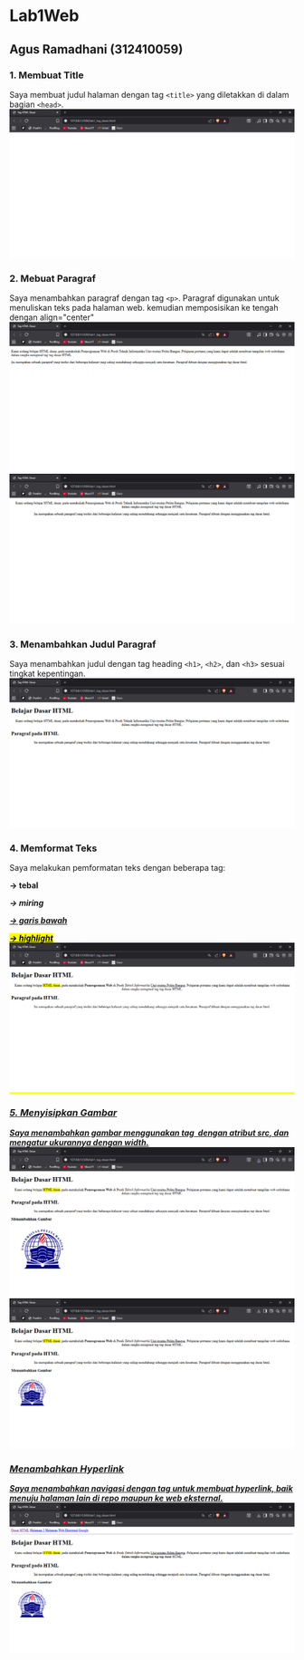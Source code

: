 # Lab1Web
## Agus Ramadhani (312410059)


### 1. Membuat Title
Saya membuat judul halaman dengan tag `<title>` yang diletakkan di dalam bagian `<head>`.
![Screenshoot 1](Screenshoot_Lab1Web/ss1.png)


### 2. Mebuat Paragraf
Saya menambahkan paragraf dengan tag `<p>`. Paragraf digunakan untuk menuliskan teks pada halaman web. kemudian memposisikan ke tengah dengan align="center"
![Screenshoot 2](Screenshoot_Lab1Web/ss2.png)
![Screenshoot 3](Screenshoot_Lab1Web/ss3.png)

### 3. Menambahkan Judul Paragraf
Saya menambahkan judul dengan tag heading `<h1>`, `<h2>`, dan `<h3>` sesuai tingkat kepentingan.
![Screenshoot 4](Screenshoot_Lab1Web/ss4.png)

### 4. Memformat Teks
Saya melakukan pemformatan teks dengan beberapa tag:

<b> → tebal

<i> → miring

<u> → garis bawah

<mark> → highlight
![Screenshoot 5](Screenshoot_Lab1Web/ss5.png)

### 5. Menyisipkan Gambar
Saya menambahkan gambar menggunakan tag <img> dengan atribut src, dan mengatur ukurannya dengan width.
![Screenshoot 6](Screenshoot_Lab1Web/ss6.png)
![Screenshoot 7](Screenshoot_Lab1Web/ss7.png)

### Menambahkan Hyperlink
Saya menambahkan navigasi dengan tag <a> untuk membuat hyperlink, baik menuju halaman lain di repo maupun ke web eksternal.
![Screenshoot 8](Screenshoot_Lab1Web/ss8.png)
